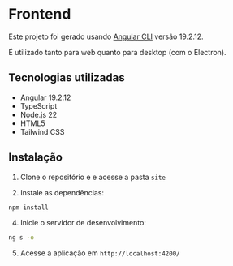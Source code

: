 # Frontend

Este projeto foi gerado usando [Angular CLI](https://github.com/angular/angular-cli) versão 19.2.12.

É utilizado tanto para web quanto para desktop (com o Electron).

## Tecnologias utilizadas

- Angular 19.2.12
- TypeScript
- Node.js 22
- HTML5
- Tailwind CSS

## Instalação

1. Clone o repositório e e acesse a pasta `site`

3. Instale as dependências:
```bash
npm install
```

4. Inicie o servidor de desenvolvimento:
```bash
ng s -o
```

5. Acesse a aplicação em `http://localhost:4200/`
